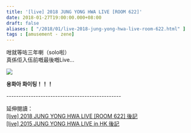 ```yaml
---
title: '[live] 2018 JUNG YONG HWA LIVE [ROOM 622]'
date: 2018-01-27T19:00:00.000+08:00
draft: false
aliases: [ "/2018/01/live-2018-jung-yong-hwa-live-room-622.html" ]
tags : [amusement - zene]
---
```


咁就等咗三年喇（solo啦）  
真係佢入伍前嘅最後嘅Live...  

![](/images/jyhlive180127.jpg)

**용화아 화이팅！！！**  
  
\-----------------------------------------------  
  
延伸閱讀：  
[\[live\] 2018 JUNG YONG HWA LIVE \[ROOM 622\] 後記](http://www.hidie.net/2018/02/live-2018-jung-yong-hwa-live-room-622.html)  
[\[live\] 2015 JUNG YONG HWA LIVE in HK <ONE FINE DAY> 後記](http://www.hidie.net/2015/03/live-jung-yong-hwa-live-in-hk.html)
